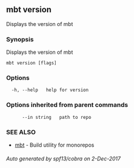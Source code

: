 ## mbt version

Displays the version of mbt

### Synopsis


Displays the version of mbt

```
mbt version [flags]
```

### Options

```
  -h, --help   help for version
```

### Options inherited from parent commands

```
      --in string   path to repo
```

### SEE ALSO
* [mbt](mbt.md)	 - Build utility for monorepos

###### Auto generated by spf13/cobra on 2-Dec-2017
